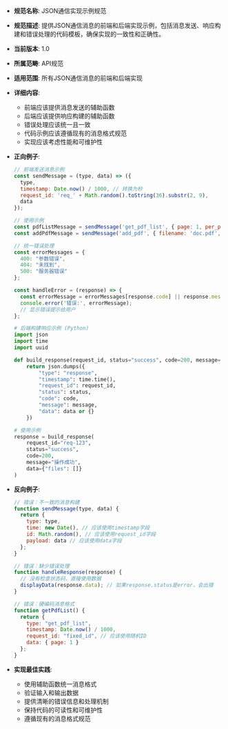- **规范名称**: JSON通信实现示例规范
- **规范描述**: 提供JSON通信消息的前端和后端实现示例，包括消息发送、响应构建和错误处理的代码模板，确保实现的一致性和正确性。
- **当前版本**: 1.0
- **所属范畴**: API规范
- **适用范围**: 所有JSON通信消息的前端和后端实现
- **详细内容**: 
  - 前端应该提供消息发送的辅助函数
  - 后端应该提供响应构建的辅助函数
  - 错误处理应该统一且一致
  - 代码示例应该遵循现有的消息格式规范
  - 实现应该考虑性能和可维护性

- **正向例子**:
  ```javascript
  // 前端发送消息示例
  const sendMessage = (type, data) => ({
    type,
    timestamp: Date.now() / 1000, // 转换为秒
    request_id: 'req_' + Math.random().toString(36).substr(2, 9),
    data
  });

  // 使用示例
  const pdfListMessage = sendMessage('get_pdf_list', { page: 1, per_page: 20 });
  const addPdfMessage = sendMessage('add_pdf', { filename: 'doc.pdf', file_size: 2048000 });

  // 统一错误处理
  const errorMessages = {
    400: "参数错误",
    404: "未找到",
    500: "服务器错误"
  };

  const handleError = (response) => {
    const errorMessage = errorMessages[response.code] || response.message;
    console.error('错误:', errorMessage);
    // 显示错误提示给用户
  };
  ```

  ```python
  # 后端构建响应示例 (Python)
  import json
  import time
  import uuid

  def build_response(request_id, status="success", code=200, message="", data=None):
      return json.dumps({
          "type": "response",
          "timestamp": time.time(),
          "request_id": request_id,
          "status": status,
          "code": code,
          "message": message,
          "data": data or {}
      })

  # 使用示例
  response = build_response(
      request_id="req-123",
      status="success",
      code=200,
      message="操作成功",
      data={"files": []}
  )
  ```

- **反向例子**:
  ```javascript
  // 错误：不一致的消息构建
  function sendMessage(type, data) {
    return {
      type: type,
      time: new Date(), // 应该使用timestamp字段
      id: Math.random(), // 应该使用request_id字段
      payload: data // 应该使用data字段
    };
  }

  // 错误：缺少错误处理
  function handleResponse(response) {
    // 没有检查状态码，直接使用数据
    displayData(response.data); // 如果response.status是error，会出错
  }

  // 错误：硬编码消息格式
  function getPdfList() {
    return {
      type: "get_pdf_list",
      timestamp: Date.now() / 1000,
      request_id: "fixed_id", // 应该使用随机ID
      data: { page: 1 }
    };
  }
  ```

- **实现最佳实践**:
  - 使用辅助函数统一消息格式
  - 验证输入和输出数据
  - 提供清晰的错误信息和处理机制
  - 保持代码的可读性和可维护性
  - 遵循现有的消息格式规范